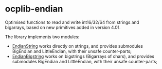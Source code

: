 ocplib-endian
=============

Optimised functions to read and write int16/32/64 from strings and
bigarrays, based on new primitives added in version 4.01.

The library implements two modules:
- [EndianString](ocplib-endian/blob/master/src/endianString.mli) works directly on strings, and provides submodules BigEndian and LittleEndian, with their unsafe counter-parts;
- [EndianBigstring](ocplib-endian/blob/master/src/endianBigstring.mli) works on bigstrings (Bigarrays of chars), and provides submodules BigEndian and LittleEndian, with their unsafe counter-parts;

